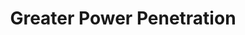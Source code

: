 ---
title: "Greater Power Penetration"

feat:
  types: ["Psionic"]
  description: |
    Your powers are especially potent at breaking through power resistance.
  prerequisite: |
    Power Penetration.
  benefit: |
    To use this feat, you must expend your psionic focus. You get a +4 bonus on manifester level checks to overcome a creature's power resistance. This bonus stacks with the bonus from Power Penetration.
---
